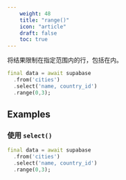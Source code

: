 ```yaml
---
    weight: 48
    title: "range()"
    icon: "article"
    draft: false
    toc: true
---
```


将结果限制在指定范围内的行，包括在内。


```dart
final data = await supabase
  .from('cities')
  .select('name, country_id')
  .range(0,3);
```


















## Examples

### 使用 `select()`



```dart
final data = await supabase
  .from('cities')
  .select('name, country_id')
  .range(0,3);
```